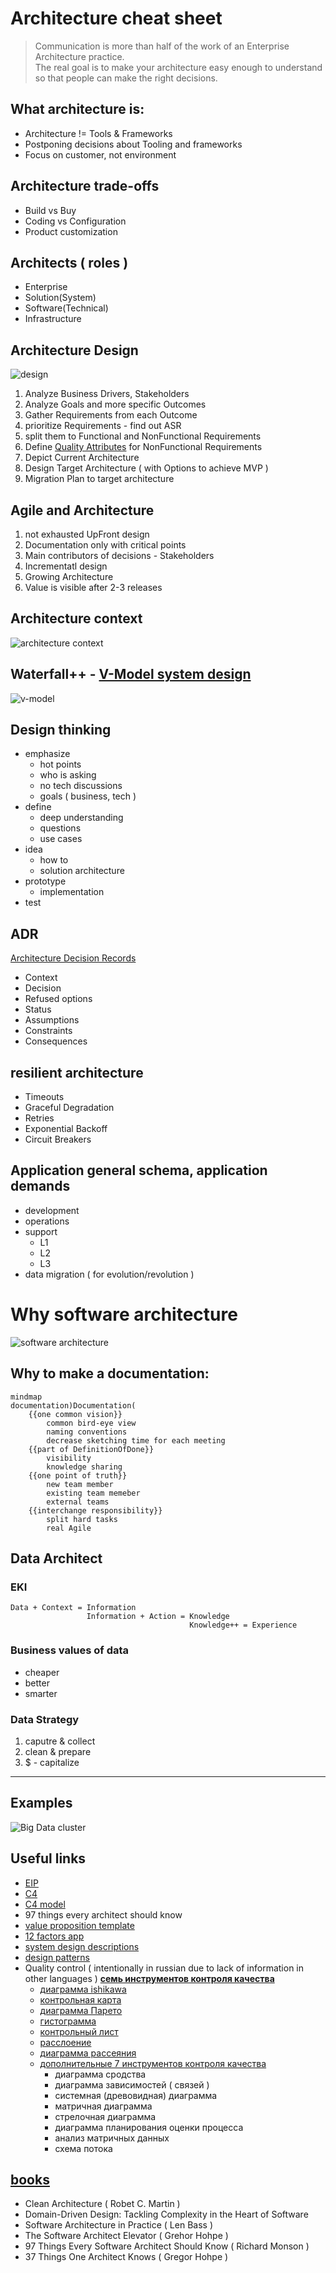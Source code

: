 # Architecture cheat sheet
> Communication is more than half of the work of an Enterprise Architecture practice.  
> The real goal is to make your architecture easy enough to understand so that people can make the right decisions.  

## What architecture is:
* Architecture != Tools & Frameworks
* Postponing decisions about Tooling and frameworks
* Focus on customer, not environment

## Architecture trade-offs
* Build vs Buy
* Coding vs Configuration
* Product customization

## Architects ( roles )
* Enterprise
* Solution(System)
* Software(Technical)
* Infrastructure

## Architecture Design
![design]( https://i.ibb.co/P4d0DdQ/architecture-design.png)
1. Analyze Business Drivers, Stakeholders
2. Analyze Goals and more specific Outcomes
3. Gather Requirements from each Outcome
4. prioritize Requirements - find out ASR
5. split them to Functional and NonFunctional Requirements
6. Define [Quality Attributes](https://en.wikipedia.org/wiki/List_of_system_quality_attributes) for NonFunctional Requirements
7. Depict Current Architecture
8. Design Target Architecture ( with Options to achieve MVP )
9. Migration Plan to target architecture

## Agile and Architecture
1. not exhausted UpFront design
2. Documentation only with critical points
3. Main contributors of decisions - Stakeholders
4. Incrementatl design
5. Growing Architecture
6. Value is visible after 2-3 releases

## Architecture context
![architecture context]( https://i.ibb.co/YWth7fR/architecture-context.png)

## Waterfall++ - [V-Model system design](https://en.wikipedia.org/wiki/V-model_(software_development))
![v-model](https://upload.wikimedia.org/wikipedia/commons/thumb/e/e8/Systems_Engineering_Process_II.svg/599px-Systems_Engineering_Process_II.svg.png)

## Design thinking
* emphasize
  * hot points
  * who is asking
  * no tech discussions
  * goals ( business, tech )
* define
  * deep understanding
  * questions
  * use cases
* idea
  * how to 
  * solution architecture
* prototype
  * implementation
* test

## ADR 
[Architecture Decision Records](https://adr.github.io/)
* Context
* Decision
* Refused options
* Status
* Assumptions
* Constraints
* Consequences

## resilient architecture
* Timeouts
* Graceful Degradation
* Retries
* Exponential Backoff
* Circuit Breakers

## Application general schema, application demands
* development
* operations
* support
  * L1
  * L2
  * L3
* data migration ( for evolution/revolution )

# Why software architecture
![software architecture](https://i.postimg.cc/D0cMGPPc/software-architecture.png)

## Why to make a documentation:
```mermaid
mindmap
documentation)Documentation(
    {{one common vision}}
        common bird-eye view
        naming conventions
        decrease sketching time for each meeting
    {{part of DefinitionOfDone}}
        visibility
        knowledge sharing
    {{one point of truth}}
        new team member
        existing team memeber
        external teams
    {{interchange responsibility}}
        split hard tasks
        real Agile
```

## Data Architect

### EKI
```
Data + Context = Information
                 Information + Action = Knowledge
                                        Knowledge++ = Experience
```

### Business values of data
* cheaper
* better
* smarter

### Data Strategy
1. caputre & collect
2. clean & prepare
3. $ - capitalize

---
## Examples
![Big Data cluster](https://i.ibb.co/Y8LB999/example-big-data-cluster.png)


## Useful links
* [EIP](https://www.enterpriseintegrationpatterns.com/ramblings.html)
* [C4](https://leanpub.com/visualising-software-architecture)
* [C4 model](https://c4model.com/)
* 97 things every architect should know
* [value proposition template](https://www.strategyzer.com/canvas/value-proposition-canvas)
* [12 factors app](https://12factor.net/)
* [system design descriptions](https://github.com/ByteByteGoHq/system-design-101)
* [design patterns](https://github.com/DovAmir/awesome-design-patterns)
* Quality control ( intentionally in russian due to lack of information in other languages )
  **[семь инструментов контроля качества](https://stump.ru/types/sem-instrumentov-kachestva-sem-novyh-metodov-upravleniya-kachestvom/)**
  * [диаграмма ishikawa](https://ru.wikipedia.org/wiki/%D0%94%D0%B8%D0%B0%D0%B3%D1%80%D0%B0%D0%BC%D0%BC%D0%B0_%D0%98%D1%81%D0%B8%D0%BA%D0%B0%D0%B2%D1%8B)
  * [контрольная карта](https://ru.wikipedia.org/wiki/%D0%9A%D0%BE%D0%BD%D1%82%D1%80%D0%BE%D0%BB%D1%8C%D0%BD%D0%B0%D1%8F_%D0%BA%D0%B0%D1%80%D1%82%D0%B0_%D0%A8%D1%83%D1%85%D0%B0%D1%80%D1%82%D0%B0)
  * [диаграмма Парето](https://ru.wikipedia.org/wiki/%D0%94%D0%B8%D0%B0%D0%B3%D1%80%D0%B0%D0%BC%D0%BC%D0%B0_%D0%9F%D0%B0%D1%80%D0%B5%D1%82%D0%BE)
  * [гистограмма](https://ru.wikipedia.org/wiki/%D0%93%D0%B8%D1%81%D1%82%D0%BE%D0%B3%D1%80%D0%B0%D0%BC%D0%BC%D0%B0)
  * [контрольный лист](https://ru.wikipedia.org/wiki/%D0%9A%D0%BE%D0%BD%D1%82%D1%80%D0%BE%D0%BB%D1%8C%D0%BD%D1%8B%D0%B9_%D1%81%D0%BF%D0%B8%D1%81%D0%BE%D0%BA)
  * [расслоение](https://ru.wikipedia.org/w/index.php?title=%D0%A0%D0%B0%D1%81%D1%81%D0%BB%D0%BE%D0%B5%D0%BD%D0%B8%D0%B5_(%D1%81%D1%82%D1%80%D0%B0%D1%82%D0%B8%D1%84%D0%B8%D0%BA%D0%B0%D1%86%D0%B8%D1%8F)&action=edit&redlink=1)
  * [диаграмма рассеяния](https://ru.wikipedia.org/wiki/%D0%94%D0%B8%D0%B0%D0%B3%D1%80%D0%B0%D0%BC%D0%BC%D0%B0_%D1%80%D0%B0%D1%81%D1%81%D0%B5%D1%8F%D0%BD%D0%B8%D1%8F)
  * [дополнительные 7 инструментов контроля качества](https://dzen.ru/a/ZaQAos7VpGMZqodh)
    * диаграмма сродства
    * диаграмма зависимостей ( связей )
    * системная (древовидная) диаграмма
    * матричная диаграмма
    * стрелочная диаграмма
    * диаграмма планирования оценки процесса
    * анализ матричных данных
    * схема потока

## [books](https://www.goodreads.com/shelf/show/software-architecture)
* Clean Architecture ( Robet C. Martin )
* Domain-Driven Design: Tackling Complexity in the Heart of Software
* Software Architecture in Practice ( Len Bass )
* The Software Architect Elevator ( Grehor Hohpe )
* 97 Things Every Software Architect Should Know ( Richard Monson )
* 37 Things One Architect Knows ( Gregor Hohpe )
